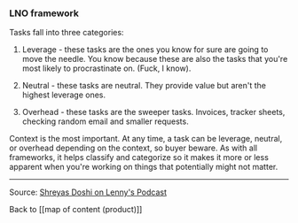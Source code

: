 ### LNO framework

Tasks fall into three categories:

1. Leverage - these tasks are the ones you know for sure are going to move the needle. You know because these are also the tasks that you're most likely to procrastinate on. (Fuck, I know).
 
2. Neutral - these tasks are neutral. They provide value but aren't the highest leverage ones.

3. Overhead - these tasks are the sweeper tasks. Invoices, tracker sheets, checking random email and smaller requests.

Context is the most important. At any time, a task can be leverage, neutral, or overhead depending on the context, so buyer beware. As with all frameworks, it helps classify and categorize so it makes it more or less apparent when you're working on things that potentially might not matter.

---

Source: [Shreyas Doshi on Lenny's Podcast](https://open.spotify.com/episode/46ESEeVyHHA6sWE0AdfzTs?si=8a6cc8cc2f6747d4)

Back to [[map of content (product)]]
